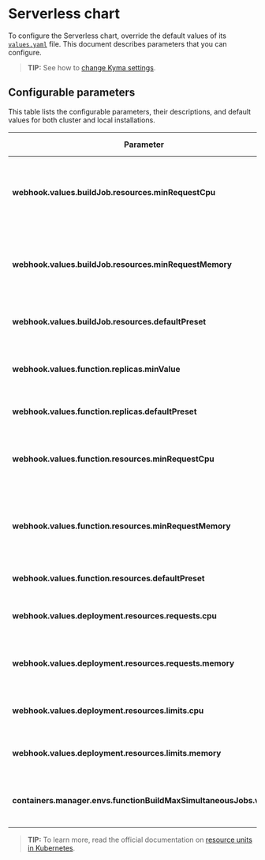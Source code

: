 # Serverless chart

To configure the Serverless chart, override the default values of its [`values.yaml`](https://github.com/kyma-project/kyma/blob/main/resources/serverless/values.yaml) file. This document describes parameters that you can configure.

>**TIP:** See how to [change Kyma settings](../../04-operation-guides/operations/03-change-kyma-config-values.md).

## Configurable parameters

This table lists the configurable parameters, their descriptions, and default values for both cluster and local installations.

| Parameter                                                          | Description                                                              | Default value |
| ------------------------------------------------------------------ | ------------------------------------------------------------------------ | ------------- |
| **webhook.values.buildJob.resources.minRequestCpu**                | Minimum number of CPUs requested by the image-building Pod to operate.   | `200m`        |
| **webhook.values.buildJob.resources.minRequestMemory**             | Minimum amount of memory requested by the image-building Pod to operate. | `200Mi`       |
| **webhook.values.buildJob.resources.defaultPreset**                | Default preset for image-building Pod's resources.                       | `normal`      |
| **webhook.values.function.replicas.minValue**                      | Minimum number of replicas of a single Function.                         | `1`           |
| **webhook.values.function.replicas.defaultPreset**                 | Default preset for Function's replicas.                                  | `S`           |
| **webhook.values.function.resources.minRequestCpu**                | Maximum number of CPUs available for the image-building Pod to use.      | `10m`         |
| **webhook.values.function.resources.minRequestMemory**             | Maximum amount of memory available for the image-building Pod to use.    | `16Mi`        |
| **webhook.values.function.resources.defaultPreset**                | Default preset for Function's resources.                                 | `M`           |
| **webhook.values.deployment.resources.requests.cpu**               | Value defining CPU requests for a Function's Deployment.                 | `30m`         |
| **webhook.values.deployment.resources.requests.memory**            | Value defining memory requests for a Function's Deployment.              | `50Mi`        |
| **webhook.values.deployment.resources.limits.cpu**                 | Value defining CPU limits for a Function's Deployment.                   | `300m`        |
| **webhook.values.deployment.resources.limits.memory**              | Value defining memory limits for a Function's Deployment.                | `300Mi`       |
| **containers.manager.envs.functionBuildMaxSimultaneousJobs.value** | Maximum number of build jobs running simultaneously.                     | ` "5"`        |

>**TIP:** To learn more, read the official documentation on [resource units in Kubernetes](https://kubernetes.io/docs/concepts/configuration/manage-resources-containers/#resource-units-in-kubernetes).